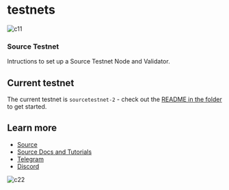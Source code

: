 # testnets

![c11](https://static.wixstatic.com/media/80368b_b2c7b9f0d8614798bd9df0111903155a~mv2.png/v1/fill/w_624,h_108,al_c,q_85,usm_0.66_1.00_0.01/source%20logo%20final%20hrzn.webp)

### Source Testnet 

Intructions to set up a Source Testnet Node and Validator.

 ## Current testnet

The current testnet is `sourcetestnet-2` - check out the [README in the folder](/sourcetestnet-2/README.md) to get started. 

## Learn more

- [Source](https://sourceprotocol.io)
- [Source Docs and Tutorials](https://docs.sourceprotocol.io/source-chain-documentation/introduction)
- [Telegram](https://t.me/sourceprotocol)
- [Discord](https://discord.io/SourceProtocol)


![c22](https://static.wixstatic.com/media/80368b_6d278c8c8ffa4c07b91419c4532c608a~mv2.png/v1/fill/w_179,h_233,al_c,q_85,usm_0.66_1.00_0.01/source%20icon.webp)